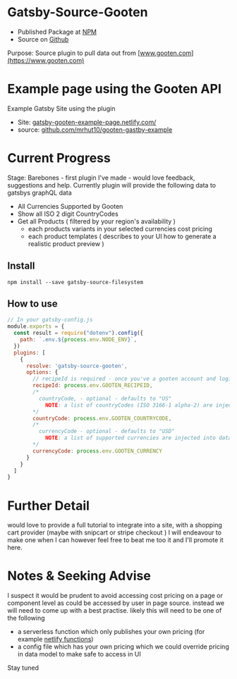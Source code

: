 # Gatsby-Source-Gooten
- Published Package at [NPM](https://www.npmjs.com/package/gatsby-source-gooten)
- Source on [Github](https://github.com/mrhut10/gatsby-source-gooten)

Purpose: Source plugin to pull data out from [www.gooten.com](https://www.gooten.com)

# Example page using the Gooten API
Example Gatsby Site using the plugin
- Site: [gatsby-gooten-example-page.netlify.com/](https://gatsby-gooten-example-page.netlify.com/)
- source: [github.com/mrhut10/gooten-gastby-example](https://github.com/mrhut10/gooten-gastby-example)


# Current Progress
Stage: Barebones - first plugin I've made - would love feedback, suggestions and help.
Currently plugin will provide the following data to gatsbys graphQL data
- All Currencies Supported by Gooten
- Show all ISO 2 digit CountryCodes
- Get all Products ( filtered by your region's availability )
  - each products variants in your selected currencies cost pricing
  - each product templates ( describes to your UI how to generate a realistic product preview )

## Install
`npm install --save gatsby-source-filesystem`

## How to use


```javascript
// In your gatsby-config.js
module.exports = {
  const result = require("dotenv").config({
    path: `.env.${process.env.NODE_ENV}`,
  })
  plugins: [
    {
      resolve: 'gatsby-source-gooten',
      options: {
        // recipeId is required - once you've a gooten account and logined in you can get from https://www.gooten.com/admin#/settings/api  
        recipeId: process.env.GOOTEN_RECIPEID,
        /*
          countryCode, - optional - defaults to "US"
            NOTE: a list of countryCodes (ISO 3166-1 alpha-2) are injected into data model for you to pick one.
        */
        countryCode: process.env.GOOTEN_COUNTRYCODE,
        /*
          currencyCode - optional - defaults to "USD"
            NOTE: a list of supported currencies are injected into data model for you to pick one.
        */
        currencyCode: process.env.GOOTEN_CURRENCY
      }
    }
  ]
}
```


# Further Detail
would love to provide a full tutorial to integrate into a site, with a shopping cart provider (maybe with snipcart or stripe checkout )
I will endeavour to make one when I can however feel free to beat me too it and I'll promote it here.


# Notes & Seeking Advise
I suspect it would be prudent to avoid accessing cost pricing on a page or component level as could be accessed by user in page source.
instead we will need to come up with a best practise.
likely this will need to be one of the following
* a serverless function which only publishes your own pricing (for example [netlify functions](https://functions.netlify.com/))
* a config file which has your own pricing which we could override pricing in data model to make safe to access in UI


Stay tuned
